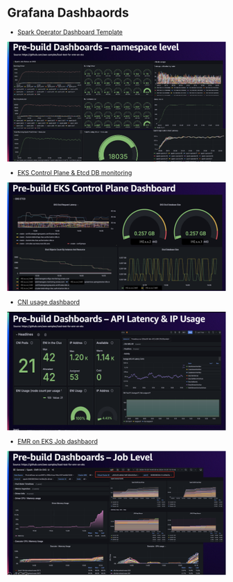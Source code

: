 # Grafana Dashbaords

* [Spark Operator Dashboard Template](https://github.com/aws-samples/load-test-for-emr-on-eks/blob/main/grafana/dashboard-template/spark-operator-dashbord.json)

![](resources/images/spark-operator-dashboard.png)

* [EKS Control Plane & Etcd DB monitoring](https://github.com/aws-samples/load-test-for-emr-on-eks/blob/main/grafana/dashboard-template/eks-control-plane.json)

![](resources/images/eks-control-plane.png)

* [CNI usage dashbaord](https://github.com/aws-samples/load-test-for-emr-on-eks/blob/main/grafana/dashboard-template/aws-cni-metrics.json)

![](resources/images/aws-cni-metrics.png)

* [EMR on EKS Job dashbaord](https://github.com/awslabs/data-on-eks/tree/main/analytics/terraform/emr-eks-karpenter/emr-grafana-dashboard)

![](resources/images/emr-on-eks-job-dashboard.png)
